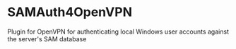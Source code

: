 # SAMAuth4OpenVPN
Plugin for OpenVPN for authenticating local Windows user accounts against the server's SAM database
